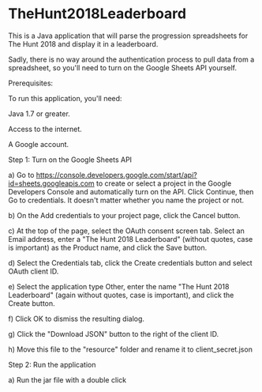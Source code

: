 # TheHunt2018Leaderboard
This is a Java application that will parse the progression spreadsheets for The Hunt 2018 and display it in a leaderboard.

Sadly, there is no way around the authentication process to pull data from a spreadsheet, so you'll need to turn on the Google Sheets API yourself.

Prerequisites:

To run this application, you'll need:

Java 1.7 or greater.

Access to the internet.

A Google account.

Step 1: Turn on the Google Sheets API

a) Go to https://console.developers.google.com/start/api?id=sheets.googleapis.com to create or select a project in the Google Developers Console and automatically turn on the API. Click Continue, then Go to credentials. It doesn't matter whether you name the project or not.

b) On the Add credentials to your project page, click the Cancel button.

c) At the top of the page, select the OAuth consent screen tab. Select an Email address, enter a "The Hunt 2018 Leaderboard" (without quotes, case is important) as the Product name, and click the Save button.

d) Select the Credentials tab, click the Create credentials button and select OAuth client ID.

e) Select the application type Other, enter the name "The Hunt 2018 Leaderboard" (again without quotes, case is important), and click the Create button.

f) Click OK to dismiss the resulting dialog.

g) Click the "Download JSON" button to the right of the client ID.

h) Move this file to the "resource" folder and rename it to client_secret.json

Step 2: Run the application

a) Run the jar file with a double click
